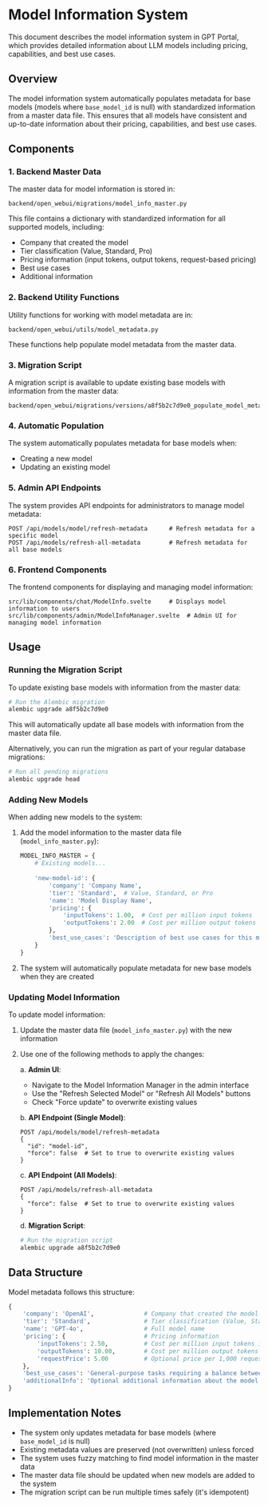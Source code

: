 # Model Information System

This document describes the model information system in GPT Portal, which provides detailed information about LLM models including pricing, capabilities, and best use cases.

## Overview

The model information system automatically populates metadata for base models (models where `base_model_id` is null) with standardized information from a master data file. This ensures that all models have consistent and up-to-date information about their pricing, capabilities, and best use cases.

## Components

### 1. Backend Master Data

The master data for model information is stored in:
```
backend/open_webui/migrations/model_info_master.py
```

This file contains a dictionary with standardized information for all supported models, including:
- Company that created the model
- Tier classification (Value, Standard, Pro)
- Pricing information (input tokens, output tokens, request-based pricing)
- Best use cases
- Additional information

### 2. Backend Utility Functions

Utility functions for working with model metadata are in:
```
backend/open_webui/utils/model_metadata.py
```

These functions help populate model metadata from the master data.

### 3. Migration Script

A migration script is available to update existing base models with information from the master data:
```
backend/open_webui/migrations/versions/a8f5b2c7d9e0_populate_model_metadata.py
```

### 4. Automatic Population

The system automatically populates metadata for base models when:
- Creating a new model
- Updating an existing model

### 5. Admin API Endpoints

The system provides API endpoints for administrators to manage model metadata:
```
POST /api/models/model/refresh-metadata      # Refresh metadata for a specific model
POST /api/models/refresh-all-metadata        # Refresh metadata for all base models
```

### 6. Frontend Components

The frontend components for displaying and managing model information:
```
src/lib/components/chat/ModelInfo.svelte     # Displays model information to users
src/lib/components/admin/ModelInfoManager.svelte  # Admin UI for managing model information
```

## Usage

### Running the Migration Script

To update existing base models with information from the master data:

```bash
# Run the Alembic migration
alembic upgrade a8f5b2c7d9e0
```

This will automatically update all base models with information from the master data file.

Alternatively, you can run the migration as part of your regular database migrations:

```bash
# Run all pending migrations
alembic upgrade head
```

### Adding New Models

When adding new models to the system:

1. Add the model information to the master data file (`model_info_master.py`):
   ```python
   MODEL_INFO_MASTER = {
       # Existing models...
       
       'new-model-id': {
           'company': 'Company Name',
           'tier': 'Standard',  # Value, Standard, or Pro
           'name': 'Model Display Name',
           'pricing': {
               'inputTokens': 1.00,  # Cost per million input tokens
               'outputTokens': 2.00  # Cost per million output tokens
           },
           'best_use_cases': 'Description of best use cases for this model.'
       }
   }
   ```

2. The system will automatically populate metadata for new base models when they are created

### Updating Model Information

To update model information:

1. Update the master data file (`model_info_master.py`) with the new information

2. Use one of the following methods to apply the changes:

   a. **Admin UI**:
   - Navigate to the Model Information Manager in the admin interface
   - Use the "Refresh Selected Model" or "Refresh All Models" buttons
   - Check "Force update" to overwrite existing values

   b. **API Endpoint (Single Model)**:
   ```
   POST /api/models/model/refresh-metadata
   {
     "id": "model-id",
     "force": false  # Set to true to overwrite existing values
   }
   ```

   c. **API Endpoint (All Models)**:
   ```
   POST /api/models/refresh-all-metadata
   {
     "force": false  # Set to true to overwrite existing values
   }
   ```

   d. **Migration Script**:
   ```bash
   # Run the migration script
   alembic upgrade a8f5b2c7d9e0
   ```

## Data Structure

Model metadata follows this structure:

```python
{
    'company': 'OpenAI',              # Company that created the model
    'tier': 'Standard',               # Tier classification (Value, Standard, Pro)
    'name': 'GPT-4o',                 # Full model name
    'pricing': {                      # Pricing information
        'inputTokens': 2.50,          # Cost per million input tokens in USD
        'outputTokens': 10.00,        # Cost per million output tokens in USD
        'requestPrice': 5.00          # Optional price per 1,000 requests
    },
    'best_use_cases': 'General-purpose tasks requiring a balance between performance and cost...',
    'additionalInfo': 'Optional additional information about the model'
}
```

## Implementation Notes

- The system only updates metadata for base models (where `base_model_id` is null)
- Existing metadata values are preserved (not overwritten) unless forced
- The system uses fuzzy matching to find model information in the master data
- The master data file should be updated when new models are added to the system
- The migration script can be run multiple times safely (it's idempotent)
